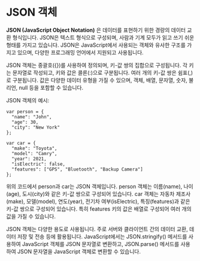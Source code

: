 # JSON 객체

**JSON (JavaScript Object Notation)** 은 데이터를 표현하기 위한 경량의 데이터 교환 형식입니다. 
JSON은 텍스트 형식으로 구성되며, 사람과 기계 모두가 읽고 쓰기 쉬운 형태를 가지고 있습니다. 
JSON은 JavaScript에서 사용되는 객체와 유사한 구조를 가지고 있으며, 다양한 프로그래밍 언어에서 지원되고 사용됩니다.

JSON 객체는 중괄호({})를 사용하여 정의되며, 키-값 쌍의 집합으로 구성됩니다. 
각 키는 문자열로 작성되고, 키와 값은 콜론(:)으로 구분됩니다. 
여러 개의 키-값 쌍은 쉼표(,)로 구분됩니다. 
값은 다양한 데이터 유형을 가질 수 있으며, 객체, 배열, 문자열, 숫자, 불리언, null 등을 포함할 수 있습니다.

JSON 객체의 예시:

```
var person = {
  "name": "John",
  "age": 30,
  "city": "New York"
};
```

```
var car = {
  "make": "Toyota",
  "model": "Camry",
  "year": 2021,
  "isElectric": false,
  "features": ["GPS", "Bluetooth", "Backup Camera"]
};
```

위의 코드에서 person과 car는 JSON 객체입니다. 
person 객체는 이름(name), 나이(age), 도시(city)와 같은 키-값 쌍으로 구성되어 있습니다. 
car 객체는 자동차 제조사(make), 모델(model), 연도(year), 전기차 여부(isElectric), 특징(features)과 같은 키-값 쌍으로 구성되어 있습니다. 
특히 features 키의 값은 배열로 구성되어 여러 개의 값을 가질 수 있습니다.

JSON 객체는 다양한 용도로 사용됩니다. 
주로 서버와 클라이언트 간의 데이터 교환, 데이터 저장 및 전송 등에 활용됩니다. 
JavaScript에서는 JSON.stringify() 메서드를 사용하여 JavaScript 객체를 JSON 문자열로 변환하고, JSON.parse() 메서드를 사용하여 JSON 문자열을 JavaScript 객체로 변환할 수 있습니다.
